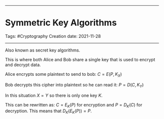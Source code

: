 -----------------------------------------------
# Symmetric Key Algorithms
Tags: #Cryptography 
Creation date: 2021-11-28

-----------------------------------------------


Also known as secret key algorithms.

This is where both Alice and Bob share a single key that is used to encrypt and decrypt data.

Alice encrypts some plaintext to send to bob: $C=E(P,K_X)$

Bob decrypts this cipher into plaintext so he can read it: $P=D(C,K_Y)$

In this situation $X=Y$ so there is only one key $K$.

This can be rewritten as: $C=E_K(P)$ for encryption and $P=D_K(C)$ for decryption. This means that $D_K(E_K(P)) = P$.